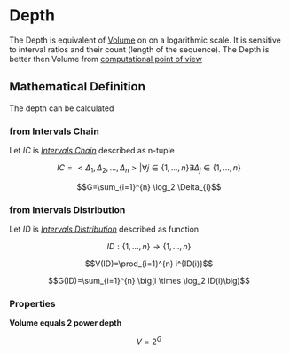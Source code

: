 # Depth

The Depth is equivalent of [Volume](./volume.md) on  on a logarithmic scale.
It is sensitive to interval ratios and their count (length of the sequence).
The Depth is better then Volume from [computational point of view](https://en.wikipedia.org/wiki/Log_probability)

## Mathematical Definition

The depth can be calculated

### from Intervals Chain

Let $IC$ is [_Intervals Chain_](../intervals_chain/index.md#mathematical-definition) described as n-tuple

$$IC = <\Delta_1, \Delta_2, ..., \Delta_n> | \forall j \in \{1,...,n\} \exists \Delta_j \in \{1,...,n\}$$

$$G=\sum_{i=1}^{n} \log_2 \Delta_{i}$$

### from Intervals Distribution

Let $ID$ is [_Intervals Distribution_](../intervals_distribution/index.md#mathematical-definition) described as function

$$ID : \{1,...,n\} \longrightarrow \{1,...,n\}$$

$$V(ID)=\prod_{i=1}^{n} i^{ID(i)}$$

$$G(ID)=\sum_{i=1}^{n} \big(i \times \log_2 ID(i)\big)$$

### Properties

__Volume equals 2 power depth__

$$V = 2^{G}$$

